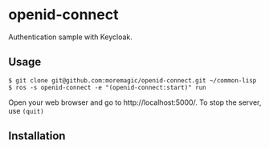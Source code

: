 # openid-connect

Authentication sample with Keycloak.

## Usage
```
$ git clone git@github.com:moremagic/openid-connect.git ~/common-lisp
$ ros -s openid-connect -e "(openid-connect:start)" run
```

Open your web browser and go to http://localhost:5000/.
To stop the server, use `(quit)`

## Installation

